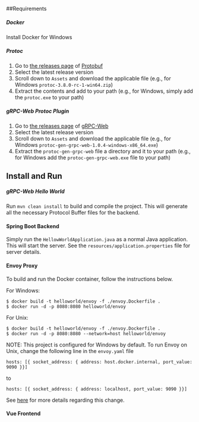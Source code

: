 ##Requirements

##### Docker
Install Docker for Windows

##### Protoc
1. Go to [the releases page](https://github.com/protocolbuffers/protobuf/releases)  of [Protobuf](https://github.com/protocolbuffers/protobuf)
2. Select the latest release version
3. Scroll down to `Assets` and download the applicable file (e.g., for Windows `protoc-3.8.0-rc-1-win64.zip`)
4. Extract the contents and add to your path (e.g., for Windows, simply add the `protoc.exe` to your path)

##### gRPC-Web Protoc Plugin
1. Go to [the releases page](https://github.com/grpc/grpc-web/releases)  of [gRPC-Web](https://github.com/grpc/grpc-web)
2. Select the latest release version
3. Scroll down to `Assets` and download the applicable file (e.g., for Windows `protoc-gen-grpc-web-1.0.4-windows-x86_64.exe`)
4. Extract the `protoc-gen-grpc-web` file a directory and it to your path (e.g., for Windows add the `protoc-gen-grpc-web.exe` file to your path) 

## Install and Run

##### gRPC-Web Hello World
Run `mvn clean install` to build and compile the project. This will generate all the necessary Protocol Buffer files for the backend.

#### Spring Boot Backend
Simply run the `HellowWorldApplication.java` as a normal Java application. This will start the server. See the `resources/application.properties` file for server details.

#### Envoy Proxy
To build and run the Docker container, follow the instructions below. 

For Windows:

    $ docker build -t helloworld/envoy -f ./envoy.Dockerfile .
    $ docker run -d -p 8080:8080 helloworld/envoy
    
For Unix:

    $ docker build -t helloworld/envoy -f ./envoy.Dockerfile .
    $ docker run -d -p 8080:8080 --network=host helloworld/envoy
    
NOTE: This project is configured for Windows by default. To run Envoy on Unix, change the following line in the `envoy.yaml` file 

    hosts: [{ socket_address: { address: host.docker.internal, port_value: 9090 }}]
to 

    hosts: [{ socket_address: { address: localhost, port_value: 9090 }}]

See [here](https://github.com/grpc/grpc-web/issues/436) for more details regarding this change.

#### Vue Frontend
